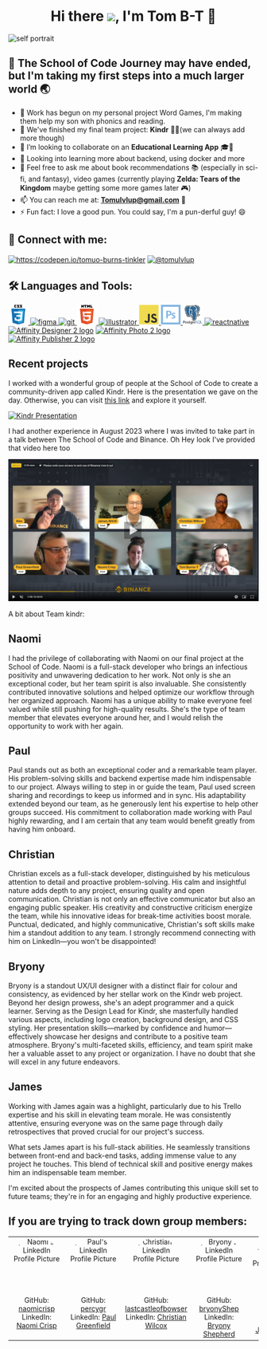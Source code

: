 <!DOCTYPE html>
<html lang="en">
<head>
  <meta charset="UTF-8">
  <link rel="stylesheet" href="styles.css">
</head>
<body>

<div align="center">

# Hi there <img src="https://raw.githubusercontent.com/MartinHeinz/MartinHeinz/master/wave.gif" width="30px">, I'm Tom B-T 🚀


</div>

<p align="left">
  <img src="https://cdn.discordapp.com/attachments/773885799069515776/1044980059351568454/Self_portrait_bloody_lips_TBT.png" width="300" alt="self portrait">
</p>

## 🌱 The School of Code Journey may have ended, but I'm taking my first steps into a much larger world 🌏

- 🔧 Work has begun on my personal project Word Games, I'm making them help my son with phonics and reading.
- 🔭 We've finished my final team project: **Kindr** 👨‍💻(we can always add more though)
- 👯 I’m looking to collaborate on an **Educational Learning App** 🎓📲
- 🌌 Looking into learning more about backend, using docker and more
- 💬 Feel free to ask me about book recommendations 📚 (especially in sci-fi, and fantasy), video games (currently playing **Zelda: Tears of the Kingdom** maybe getting some more games later 🎮)
- 📫 You can reach me at: **Tomulvlup@gmail.com** 💌
- ⚡ Fun fact: I love a good pun. You could say, I'm a pun-derful guy! 😄

## 🚀 Connect with me:

<p align="left">
<a href="https://codepen.io/https://codepen.io/tomuo-burns-tinkler" target="blank"><img align="center" src="https://raw.githubusercontent.com/rahuldkjain/github-profile-readme-generator/master/src/images/icons/Social/codepen.svg" alt="https://codepen.io/tomuo-burns-tinkler" height="30" width="40" /></a>
<a href="https://twitter.com/@tomulvlup" target="blank"><img align="center" src="https://raw.githubusercontent.com/rahuldkjain/github-profile-readme-generator/master/src/images/icons/Social/twitter.svg" alt="@tomulvlup" height="30" width="40" /></a>
</p>

## 🛠 Languages and Tools:

<p align="left"> 
<a href="https://www.w3schools.com/css/" target="_blank" rel="noreferrer"><img src="https://raw.githubusercontent.com/devicons/devicon/master/icons/css3/css3-original-wordmark.svg" alt="css3" width="40" height="40"/> </a>
<a href="https://www.figma.com/" target="_blank" rel="noreferrer"><img src="https://www.vectorlogo.zone/logos/figma/figma-icon.svg" alt="figma" width="40" height="40"/> </a>
<a href="https://git-scm.com/" target="_blank" rel="noreferrer"><img src="https://www.vectorlogo.zone/logos/git-scm/git-scm-icon.svg" alt="git" width="40" height="40"/> </a>
<a href="https://www.w3.org/html/" target="_blank" rel="noreferrer"><img src="https://raw.githubusercontent.com/devicons/devicon/master/icons/html5/html5-original-wordmark.svg" alt="html5" width="40" height="40"/> </a>
<a href="https://www.adobe.com/in/products/illustrator.html" target="_blank" rel="noreferrer"><img src="https://www.vectorlogo.zone/logos/adobe_illustrator/adobe_illustrator-icon.svg" alt="illustrator" width="40" height="40"/> </a>
<a href="https://developer.mozilla.org/en-US/docs/Web/JavaScript" target="_blank" rel="noreferrer"><img src="https://raw.githubusercontent.com/devicons/devicon/master/icons/javascript/javascript-original.svg" alt="javascript" width="40" height="40"/> </a>
<a href="https://www.photoshop.com/en" target="_blank" rel="noreferrer"><img src="https://raw.githubusercontent.com/devicons/devicon/master/icons/photoshop/photoshop-line.svg" alt="photoshop" width="40" height="40"/> </a>
<a href="https://www.postgresql.org" target="_blank" rel="noreferrer"><img src="https://raw.githubusercontent.com/devicons/devicon/master/icons/postgresql/postgresql-original-wordmark.svg" alt="postgresql" width="40" height="40"/> </a>
<a href="https://reactnative.dev/" target="_blank" rel="noreferrer"><img src="https://reactnative.dev/img/header_logo.svg" alt="reactnative" width="40" height="40"/> </a>
<a href="https://affinity.serif.com/en-gb/designer/"><img alt="Affinity Designer 2 logo" width="40" height="40" class="u-absolute u-position-inside u-w-full u-h-full" src="https://cdn.serif.com/affinity/img/global/logos/affinity-designer-2-020520191502.svg"></a>
<a href="https://affinity.serif.com/en-gb/photo/"><img alt="Affinity Photo 2 logo" width="40" height="40" class="u-absolute u-position-inside u-w-full u-h-full" src="https://cdn.serif.com/affinity/img/global/logos/affinity-photo-2-020520191502.svg"></a>
<a href="https://affinity.serif.com/en-gb/publisher/"><img alt="Affinity Publisher 2 logo" width="40" height="40" class="u-absolute u-position-inside u-w-full u-h-full" src="https://cdn.serif.com/affinity/img/global/logos/affinity-publisher-2-020520191502.svg"></a>
</p>

## Recent projects

I worked with a wonderful group of people at the School of Code to create a community-driven app called Kindr. Here is the presentation we gave on the day. Otherwise, you can visit [this link](https://kindr.netlify.app/) and explore it yourself.

[![Kindr Presentation](https://github.com/Tomuos/Tomuos/assets/110429174/14af227d-5a52-4cb9-9636-5d1de81f07af)](https://github.com/Tomuos/Tomuos/assets/110429174/14af227d-5a52-4cb9-9636-5d1de81f07af)


I had another experience in August 2023 where I was invited to take part in a talk between The School of Code and Binance. Oh Hey look I've provided that video here too

[![Binance x School of Code Talk](https://github.com/Tomuos/Tomuos/raw/main/BinanceTalk.png)](https://www.binance.com/en/live/video?roomId=2150403)

A bit about Team kindr:

<h2>Naomi</h2> 
I had the privilege of collaborating with Naomi on our final project at the School of Code. Naomi is a full-stack developer who brings an infectious positivity and unwavering dedication to her work. Not only is she an exceptional coder, but her team spirit is also invaluable. She consistently contributed innovative solutions and helped optimize our workflow through her organized approach. Naomi has a unique ability to make everyone feel valued while still pushing for high-quality results. She's the type of team member that elevates everyone around her, and I would relish the opportunity to work with her again.

<h2>Paul</h2>

Paul stands out as both an exceptional coder and a remarkable team player. His problem-solving skills and backend expertise made him indispensable to our project. Always willing to step in or guide the team, Paul used screen sharing and recordings to keep us informed and in sync. His adaptability extended beyond our team, as he generously lent his expertise to help other groups succeed. His commitment to collaboration made working with Paul highly rewarding, and I am certain that any team would benefit greatly from having him onboard.

<h2>Christian</h2>

Christian excels as a full-stack developer, distinguished by his meticulous attention to detail and proactive problem-solving. His calm and insightful nature adds depth to any project, ensuring quality and open communication. Christian is not only an effective communicator but also an engaging public speaker. His creativity and constructive criticism energize the team, while his innovative ideas for break-time activities boost morale. Punctual, dedicated, and highly communicative, Christian's soft skills make him a standout addition to any team. I strongly recommend connecting with him on LinkedIn—you won't be disappointed!

<h2>Bryony</h2>

Bryony is a standout UX/UI designer with a distinct flair for colour and consistency, as evidenced by her stellar work on the Kindr web project. Beyond her design prowess, she's an adept programmer and a quick learner. Serving as the Design Lead for Kindr, she masterfully handled various aspects, including logo creation, background design, and CSS styling. Her presentation skills—marked by confidence and humor—effectively showcase her designs and contribute to a positive team atmosphere. Bryony's multi-faceted skills, efficiency, and team spirit make her a valuable asset to any project or organization. I have no doubt that she will excel in any future endeavors.

<h2>James</h2>

Working with James again was a highlight, particularly due to his Trello expertise and his skill in elevating team morale. He was consistently attentive, ensuring everyone was on the same page through daily retrospectives that proved crucial for our project's success.

What sets James apart is his full-stack abilities. He seamlessly transitions between front-end and back-end tasks, adding immense value to any project he touches. This blend of technical skill and positive energy makes him an indispensable team member.

I'm excited about the prospects of James contributing this unique skill set to future teams; they're in for an engaging and highly productive experience.

## If you are trying to track down group members:







<table>
  <tr>
    <!-- Naomi Profile -->
    <td valign="top">
      <div style="text-align: center;">
        <img src="https://media.licdn.com/dms/image/D4E35AQH6qnfewOFLxQ/profile-framedphoto-shrink_800_800/0/1690364780151?e=1695243600&v=beta&t=cIykTrg6Ffbw8DJHxRTTRSLKnK6e27IsZfRvWLfAcRU" alt="Naomi's LinkedIn Profile Picture" style="border-radius: 50%; width: 100px; height: 100px; display: block; margin: 0 auto;">
        <br>
        GitHub: <a href="https://github.com/naomicrisp">naomicrisp</a><br>
        LinkedIn: <a href="https://linkedin.com/in/naomicrisp">Naomi Crisp</a>
      </div>
    </td>    
    <!-- Paul Profile -->
    <td valign="top">
      <div style="text-align: center;">
        <img src="https://media.licdn.com/dms/image/C4D35AQGiiUxExPnKzA/profile-framedphoto-shrink_800_800/0/1605184900483?e=1695243600&v=beta&t=Z0_DVhXguYXak-Q9TRfw4Qz0CY1qiVn5pMxHwgULqns" alt="Paul's LinkedIn Profile Picture" style="border-radius: 50%; width: 100px; height: 100px; display: block; margin: 0 auto;">
        <br>
        GitHub: <a href="https://github.com/percygr">percygr</a><br>
        LinkedIn: <a href="https://www.linkedin.com/in/paul-greenfield/">Paul Greenfield</a>
      </div>
    </td>    
    <!-- Christian Profile -->
    <td valign="top">
      <div style="text-align: center;">
        <img src="https://media.licdn.com/dms/image/D4E35AQGlBYQQkDNrbQ/profile-framedphoto-shrink_800_800/0/1689153124206?e=1695243600&v=beta&t=T7zZi_dCFQtyDSaxLwV8M_4Eo8OLAW_Wu2OZfIPbbQI" alt="Christian's LinkedIn Profile Picture" style="border-radius: 50%; width: 100px; height: 100px; display: block; margin: 0 auto;">
        <br>
        GitHub: <a href="https://github.com/lastcastleofbowser">lastcastleofbowser</a><br>
        LinkedIn: <a href="https://www.linkedin.com/in/christianwillcox/">Christian Wilcox</a>
      </div>
    </td>    
    <!-- Bryony Profile -->
    <td valign="top">
      <div style="text-align: center;">
        <img src="https://media.licdn.com/dms/image/D4E03AQGw-nE7o3aaGA/profile-displayphoto-shrink_800_800/0/1693904402605?e=1700092800&v=beta&t=kJoq92TIkzuySlQmjOyom2KNaW8nuHirc8rjfADinXY" alt="Bryony's LinkedIn Profile Picture" style="border-radius: 50%; width: 100px; height: 100px; display: block; margin: 0 auto;">
        <br>
        GitHub: <a href="https://github.com/bryonyShep">bryonyShep</a><br>
        LinkedIn: <a href="https://www.linkedin.com/in/bryony-shepherd-124700150/">Bryony Shepherd</a>
      </div>
    </td>    
    <!-- James Profile -->
    <td valign="top-center">
      <div style="text-align: center;">
        <img src="https://media.licdn.com/dms/image/D4E03AQFX4cGrjKMwTw/profile-displayphoto-shrink_800_800/0/1694173591944?e=1700092800&v=beta&t=bFvaGoKqAF7VoSfRHenm0mrIlyAiGmFe819nIbNqAkc" alt="James's LinkedIn Profile Picture" style="border-radius: 50%; width: 100px; height: 100px; display: block; margin: 0 auto;">
        <br>
        GitHub: <a href="https://github.com/attrill20">attrill20</a><br>
        LinkedIn: <a href="https://www.linkedin.com/in/james-codes/">James Attrill</a>
      </div>
    </td>
  </tr>
</table>







